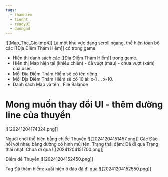 ```yaml
---
tags:
  - thamhiem
  - tiennt
  - readyUI
  - duongnd
---
```

![[Map_The_Gioi.mp4]]
Là một khu vực dạng scroll ngang, thể hiện toàn bộ các [[Địa Điểm Thám Hiểm]] có trong game.
- Hiển thị danh sách các [[Địa Điểm Thám Hiểm]] trong game.
- Hiển thị Map hiện tại (khiêu chiến) - đã vượt (màu) - chưa vượt (xám) của user.
- Mỗi Địa Điểm Thám Hiểm sẽ có tên riêng.
- Mỗi Địa Điểm Thám Hiểm sẽ có 10 ải: x-1 … x-10.
- Danh sách Map và tên | File Balance
# Mong muốn thay đổi UI - thêm đường line của thuyền
![[20241204174324.png]]

Người chơi thể hiện bằng chiếc Thuyền
![[20241204151457.png]]
Các Đảo nối với nhau bằng đường có hình mũi tên.
Trạng thái đậm: Đã đi qua
Trạng thái nhạt: Chưa đi qua
![[20241204151700.png]]

Điểm để Thuyền
![[20241204152450.png]]

Tag Đã thám hiểm: xuất hiện ở đảo đã đi qua
![[20241204152550.png]]

